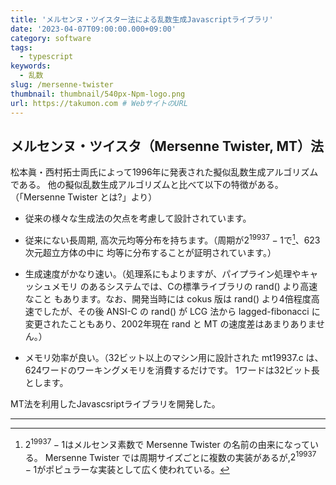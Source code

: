 ```yaml
---
title: 'メルセンヌ・ツイスター法による乱数生成Javascriptライブラリ'
date: '2023-04-07T09:00:00.000+09:00'
category: software
tags:
  - typescript
keywords:
  - 乱数
slug: /mersenne-twister
thumbnail: thumbnail/540px-Npm-logo.png
url: https://takumon.com # WebサイトのURL
---
```


## メルセンヌ・ツイスタ（Mersenne Twister, MT）法

松本眞・西村拓士両氏によって1996年に発表された擬似乱数生成アルゴリズムである。 他の擬似乱数生成アルゴリズムと比べて以下の特徴がある。 （「Mersenne Twister とは?」より）



- 従来の様々な生成法の欠点を考慮して設計されています。


- 従来にない長周期, 高次元均等分布を持ちます。（周期が$2^{19937} -1$で[^1]、623次元超立方体の中に 均等に分布することが証明されています。）


- 生成速度がかなり速い。（処理系にもよりますが、パイプライン処理やキャッシュメモリ のあるシステムでは、Cの標準ライブラリの rand() より高速なこと もあります。なお、開発当時には cokus 版は rand() より4倍程度高速でしたが、その後 ANSI-C の rand() が LCG 法から lagged-fibonacci に 変更されたこともあり、2002年現在 rand と MT の速度差はあまりありません。）


- メモリ効率が良い。（32ビット以上のマシン用に設計された mt19937.c は、 624ワードのワーキングメモリを消費するだけです。 1ワードは32ビット長とします。

MT法を利用したJavascsriptライブラリを開発した。

___


[^1]: $2^{19937} -1$はメルセンヌ素数で Mersenne Twister の名前の由来になっている。 Mersenne Twister では周期サイズごとに複数の実装があるが,$2^{19937} -1$がポピュラーな実装として広く使われている。